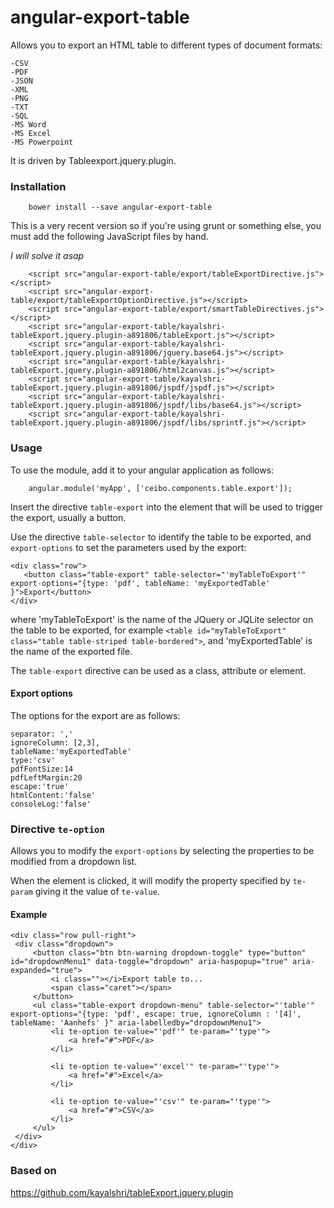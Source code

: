 # angular-export-table
Allows you to export an HTML table to different types of document formats:

    -CSV
    -PDF
    -JSON
    -XML
    -PNG
    -TXT
    -SQL
    -MS Word
    -MS Excel
    -MS Powerpoint


It is driven by Tableexport.jquery.plugin.


### Installation

```
    bower install --save angular-export-table
```

This is a very recent version so if you're using grunt or something else, you must add the following JavaScript files by hand.

*I will solve it asap*

```
    <script src="angular-export-table/export/tableExportDirective.js"></script>
    <script src="angular-export-table/export/tableExportOptionDirective.js"></script>
    <script src="angular-export-table/export/smartTableDirectives.js"></script>
    <script src="angular-export-table/kayalshri-tableExport.jquery.plugin-a891806/tableExport.js"></script>
    <script src="angular-export-table/kayalshri-tableExport.jquery.plugin-a891806/jquery.base64.js"></script>
    <script src="angular-export-table/kayalshri-tableExport.jquery.plugin-a891806/html2canvas.js"></script>
    <script src="angular-export-table/kayalshri-tableExport.jquery.plugin-a891806/jspdf/jspdf.js"></script>
    <script src="angular-export-table/kayalshri-tableExport.jquery.plugin-a891806/jspdf/libs/base64.js"></script>
    <script src="angular-export-table/kayalshri-tableExport.jquery.plugin-a891806/jspdf/libs/sprintf.js"></script>

```
### Usage
To use the module, add it to your angular application as follows:

```
    angular.module('myApp', ['ceibo.components.table.export']);
```
Insert the directive `table-export` into the element that will be used to trigger the export, usually a button.

Use the directive `table-selector` to identify the table to be exported, and `export-options` to set the parameters used by the export:

```
<div class="row">
   <button class="table-export" table-selector="'myTableToExport'" export-options="{type: 'pdf', tableName: 'myExportedTable' }">Export</button>
</div>
```
where 'myTableToExport' is the name of the JQuery or JQLite selector on the table to be exported, for example `<table id="myTableToExport" class="table table-striped table-bordered">`, and 'myExportedTable' is the name of the exported file.


The `table-export` directive can be used as a class, attribute or element.

#### Export options

The options for the export are as follows:
```
separator: ','
ignoreColumn: [2,3],
tableName:'myExportedTable'
type:'csv'
pdfFontSize:14
pdfLeftMargin:20
escape:'true'
htmlContent:'false'
consoleLog:'false'
```

### Directive `te-option`

Allows you to modify the `export-options` by selecting the properties to be modified from a dropdown list.

When the element is clicked, it will modify the property specified by `te-param` giving it the value of `te-value`.

#### Example

```
<div class="row pull-right">
 <div class="dropdown">
     <button class="btn btn-warning dropdown-toggle" type="button" id="dropdownMenu1" data-toggle="dropdown" aria-haspopup="true" aria-expanded="true">
         <i class=""></i>Export table to...
         <span class="caret"></span>
     </button>
     <ul class="table-export dropdown-menu" table-selector="'table'" export-options="{type: 'pdf', escape: true, ignoreColumn : '[4]', tableName: 'Aanhefs' }" aria-labelledby="dropdownMenu1">
         <li te-option te-value="'pdf'" te-param="'type'">
             <a href="#">PDF</a>
         </li>

         <li te-option te-value="'excel'" te-param="'type'">
             <a href="#">Excel</a>
         </li>

         <li te-option te-value="'csv'" te-param="'type'">
             <a href="#">CSV</a>
         </li>
     </ul>
 </div>
</div>
```

### Based on
https://github.com/kayalshri/tableExport.jquery.plugin
